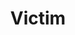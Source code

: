 ---
title: "Victim"
year: 1961
rating: 4
stars: "★★★★"
liked: true
rewatched: false
permalink: "victim"
watched_on: 2025-09-20
---